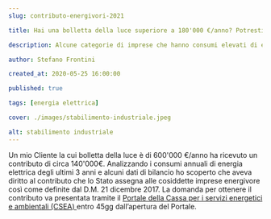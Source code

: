 ```yaml
---
slug: contributo-energivori-2021

title: Hai una bolletta della luce superiore a 180'000 €/anno? Potresti aver diritto ad un contributo statale di decine di migliaia di euro

description: Alcune categorie di imprese che hanno consumi elevati di energia elettrica posso fare domanda per ottenere un contributo statale.

author: Stefano Frontini

created_at: 2020-05-25 16:00:00

published: true

tags: [energia elettrica]

cover: ./images/stabilimento-industriale.jpeg

alt: stabilimento industriale
---
```


Un mio Cliente la cui bolletta della luce è di 600'000 €/anno ha ricevuto un contributo di circa 140'000€. Analizzando i consumi annuali di energia elettrica degli ultimi 3 anni e alcuni dati di bilancio ho scoperto che aveva diritto al contributo che lo Stato assegna alle cosiddette imprese energivore così come definite dal D.M. 21 dicembre 2017. La domanda per ottenere il contributo va presentata tramite il [Portale della Cassa per i servizi energetici e ambientali (CSEA) ](https://www.csea.it/) <span class="grassetto">entro 45gg dall’apertura del Portale</span>.
